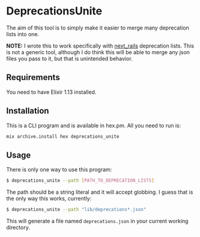 # DeprecationsUnite

The aim of this tool is to simply make it easier to merge many deprecation lists into one.

**NOTE:** I wrote this to work specifically with [next_rails](https://github.com/fastruby/next_rails) deprecation lists. This is not a generic tool, although
I do think this will be able to merge any json files you pass to it, but that is unintended behavior.

## Requirements

You need to have Elixir 1.13 installed.

## Installation

This is a CLI program and is available in hex.pm. All you need to run is:

```bash
mix archive.install hex deprecations_unite
```

## Usage

There is only one way to use this program:

```bash
$ deprecations_unite --path [PATH_TO_DEPRECATION_LISTS]
```

The path should be a string literal and it will accept globbing. I guess that is the only way this works, currently:

```bash
$ deprecations_unite --path "lib/deprecations*.json"
```

This will generate a file named `deprecations.json` in your current working directory.
